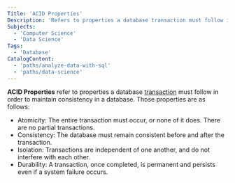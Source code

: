 ```yaml
---
Title: 'ACID Properties'
Description: 'Refers to properties a database transaction must follow in order to maintain consistency in a database.'
Subjects:
  - 'Computer Science'
  - 'Data Science'
Tags:
  - 'Database'
CatalogContent:
  - 'paths/analyze-data-with-sql'
  - 'paths/data-science'
---
```


**ACID Properties** refer to properties a database [transaction](https://www.codecademy.com/resources/docs/general/database/transaction) must follow in order to maintain consistency in a database. Those properties are as follows:

- Atomicity: The entire transaction must occur, or none of it does. There are no partial transactions.
- Consistency: The database must remain consistent before and after the transaction.
- Isolation: Transactions are independent of one another, and do not interfere with each other.
- Durability: A transaction, once completed, is permanent and persists even if a system failure occurs.
